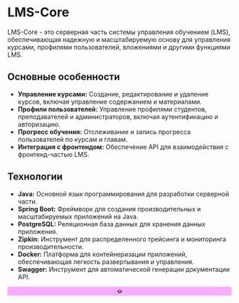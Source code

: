 # LMS-Core

LMS-Core - это серверная часть системы управления обучением (LMS), обеспечивающая надежную и масштабируемую основу для управления курсами, профилями пользователей, вложениями и другими функциями LMS.

## Основные особенности

- **Управление курсами:** Создание, редактирование и удаление курсов, включая управление содержанием и материалами.
- **Профили пользователей:** Управление профилями студентов, преподавателей и администраторов, включая аутентификацию и авторизацию.
- **Прогресс обучения:** Отслеживание и запись прогресса пользователей по курсам и главам.
- **Интеграция с фронтендом:** Обеспечение API для взаимодействия с фронтенд-частью LMS.

## Технологии

- **Java:** Основной язык программирования для разработки серверной части.
- **Spring Boot:** Фреймворк для создания производительных и масштабируемых приложений на Java.
- **PostgreSQL:** Реляционная база данных для хранения данных приложения.
- **Zipkin:** Инструмент для распределенного трейсинга и мониторинга производительности.
- **Docker:** Платформа для контейнеризации приложений, обеспечивающая легкость развертывания и управления.
- **Swagger:** Инструмент для автоматической генерации документации API.

<p align="center">
  <a href="https://gitpoint.co/">
    <img alt="GitPoint" title="GitPoint" src="https://github.com/OOO-KAKIE-LYUDI/.github/blob/main/profile/delim.png" width="800">
  </a>
</p>
